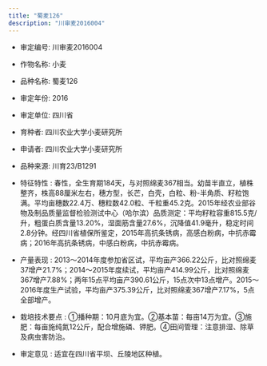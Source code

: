 ```yaml
---
title: "蜀麦126"
description: "川审麦2016004"
---
```

* 审定编号:  川审麦2016004

*  作物名称:  小麦

*  品种名称:  蜀麦126

*  审定年份:  2016

*  审定单位:  四川省

* 育种者:  四川农业大学小麦研究所

*  申请者:  四川农业大学小麦研究所

*  品种来源:  川育23/B1291

*  特征特性 : 
春性，全生育期184天，与对照绵麦367相当。幼苗半直立，植株整齐，株高88厘米左右，穗方型，长芒，白壳，白粒、粉-半角质、籽粒饱满。平均亩穗数22.4万、穗粒数42.0粒、千粒重45.2克。2015年经农业部谷物及制品质量监督检验测试中心（哈尔滨）品质测定：平均籽粒容重815.5克/升，粗蛋白质含量13.20%，湿面筋含量27.6%，沉降值41.9毫升，稳定时间2.8分钟。经四川省植保所鉴定，2015年高抗条锈病，高感白粉病，中抗赤霉病；2016年高抗条锈病，中感白粉病，中抗赤霉病。
 
*  产量表现 : 
2013～2014年度参加省区试，平均亩产366.22公斤，比对照绵麦37增产21.7%；2014～2015年度续试，平均亩产414.99公斤，比对照绵麦367增产7.88%；两年15点平均亩产390.61公斤，15点次中13点增产。2015～2016年度生产试验，平均亩产375.39公斤，比对照绵麦367增产7.17%，5点全部增产。

*  栽培技术要点 : 
①播种期：10月底为宜。②基本苗：每亩14万为宜。③施肥：每亩施纯氮12公斤，配合增施磷、钾肥。④田间管理：注意排湿、除草及病虫害防治。

*  审定意见 : 
适宜在四川省平坝、丘陵地区种植。
